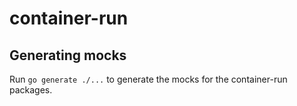 # container-run

## Generating mocks

Run `go generate ./...` to generate the mocks for the container-run packages.
